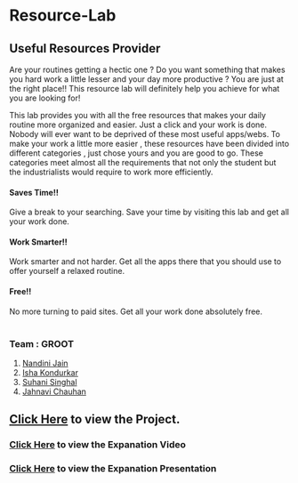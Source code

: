# Resource-Lab
## Useful Resources Provider


Are your routines getting a hectic one ? Do you want something that makes you hard work a little lesser and your day more productive ?
You are just at the right place!! This resource lab will definitely help you achieve for what you are looking for!

This lab provides you with all the free resources that makes your daily routine more organized and easier. Just a click and your work is done. Nobody will ever want to be deprived of these most useful apps/webs. To make your work a little more easier , these resources have been divided into different categories , just chose yours and you are good to go. These categories meet almost all  the requirements that not only the student but the industrialists would require to work more efficiently.

#### Saves Time!!
Give a break to your searching. Save your time by visiting this lab and get all your work done.

#### Work Smarter!!
Work smarter and not harder. Get all the apps there that you should use to offer yourself a relaxed routine.

#### Free!!
No more turning to paid sites. Get all your work done absolutely free.
<br>
<br>


### Team : <strong>GROOT</strong>

1. [Nandini Jain](https://github.com/nandiniinj)<br>
2. [Isha Kondurkar](https://github.com/Isha-1290)<br>
3. [Suhani Singhal](https://github.com/suhani3502)<br>
4. [Jahnavi Chauhan](https://github.com/jkc1-4)<br>

## [Click Here](https://nandiniinj.github.io/Resources/) to view the Project.

### [Click Here](https://youtu.be/up_V_WhAz6s) to view the Expanation Video
### [Click Here](https://drive.google.com/drive/folders/1OpQEhy5wr68w3C-iKECZE3seJbt9bp49?usp=sharing) to view the Expanation Presentation
